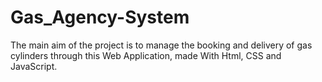 # Gas_Agency-System
The main aim of the project is to manage the booking and delivery of gas cylinders through this Web Application, made With Html, CSS and JavaScript.
